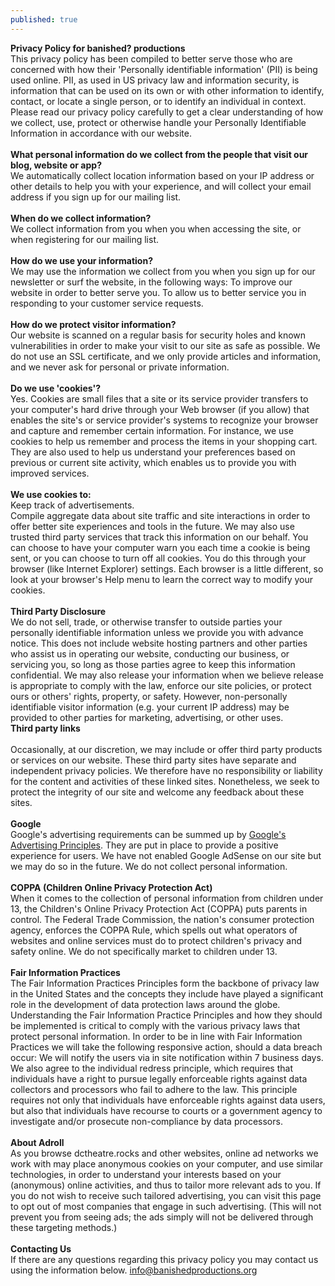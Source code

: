 ```yaml
---
published: true
---
```


**Privacy Policy for banished? productions**
<br />
This privacy policy has been compiled to better serve those who are concerned with how their 'Personally identifiable information' (PII) is being used online. PII, as used in US privacy law and information security, is information that can be used on its own or with other information to identify, contact, or locate a single person, or to identify an individual in context. Please read our privacy policy carefully to get a clear understanding of how we collect, use, protect or otherwise handle your Personally Identifiable Information in accordance with our website.
<br />
<br />
<strong>What personal information do we collect from the people that visit our blog, website or app?</strong><br />
We automatically collect location information based on your IP address or other details to help you with your experience, and will collect your email address if you sign up for our mailing list.<br />
<br />
<strong>When do we collect information?</strong>
<br />
We collect information from you when you when accessing the site, or when registering for our mailing list.<br />
<br />
<strong>How do we use your information?</strong>
<br />
We may use the information we collect from you when you sign up for our newsletter or surf the website, in the following ways:
To improve our website in order to better serve you.
To allow us to better service you in responding to your customer service requests.<br />
<br />
<strong>How do we protect visitor information?</strong>
<br />
Our website is scanned on a regular basis for security holes and known vulnerabilities in order to make your visit to our site as safe as possible.
We do not use an SSL certificate, and we only provide articles and information, and we never ask for personal or private information.<br />
<br />
<strong>Do we use 'cookies'?</strong>
<br />
Yes. Cookies are small files that a site or its service provider transfers to your computer's hard drive through your Web browser (if you allow) that enables the site's or service provider's systems to recognize your browser and capture and remember certain information. For instance, we use cookies to help us remember and process the items in your shopping cart. They are also used to help us understand your preferences based on previous or current site activity, which enables us to provide you with improved services.<br />
<br />
<strong>We use cookies to:</strong>
<br />
Keep track of advertisements.
<br />
Compile aggregate data about site traffic and site interactions in order to offer better site experiences and tools in the future. We may also use trusted third party services that track this information on our behalf.
You can choose to have your computer warn you each time a cookie is being sent, or you can choose to turn off all cookies. You do this through your browser (like Internet Explorer) settings. Each browser is a little different, so look at your browser's Help menu to learn the correct way to modify your cookies.
<br />
<br /><strong>Third Party Disclosure</strong><br />
We do not sell, trade, or otherwise transfer to outside parties your personally identifiable information unless we provide you with advance notice. This does not include website hosting partners and other parties who assist us in operating our website, conducting our business, or servicing you, so long as those parties agree to keep this information confidential. We may also release your information when we believe release is appropriate to comply with the law, enforce our site policies, or protect ours or others' rights, property, or safety.
However, non-personally identifiable visitor information (e.g. your current IP address) may be provided to other parties for marketing, advertising, or other uses.
<br />
<strong>Third party links</strong>
<br />
<br />
Occasionally, at our discretion, we may include or offer third party products or services on our website. These third party sites have separate and independent privacy policies. We therefore have no responsibility or liability for the content and activities of these linked sites. Nonetheless, we seek to protect the integrity of our site and welcome any feedback about these sites.<br />
<br />
<strong>Google</strong>
<br />
Google's advertising requirements can be summed up by <a href="https://support.google.com/adwordspolicy/answer/1316548?hl=en">Google's Advertising Principles</a>. They are put in place to provide a positive experience for users.
We have not enabled Google AdSense on our site but we may do so in the future.
We do not collect personal information.<br />
<br />
<strong>COPPA (Children Online Privacy Protection Act)</strong>
<br />
When it comes to the collection of personal information from children under 13, the Children's Online Privacy Protection Act (COPPA) puts parents in control. The Federal Trade Commission, the nation's consumer protection agency, enforces the COPPA Rule, which spells out what operators of websites and online services must do to protect children's privacy and safety online.
We do not specifically market to children under 13.<br />
<br />
<strong>Fair Information Practices</strong>
<br />
The Fair Information Practices Principles form the backbone of privacy law in the United States and the concepts they include have played a significant role in the development of data protection laws around the globe. Understanding the Fair Information Practice Principles and how they should be implemented is critical to comply with the various privacy laws that protect personal information.
In order to be in line with Fair Information Practices we will take the following responsive action, should a data breach occur:
We will notify the users via in site notification within 7 business days.
We also agree to the individual redress principle, which requires that individuals have a right to pursue legally enforceable rights against data collectors and processors who fail to adhere to the law. This principle requires not only that individuals have enforceable rights against data users, but also that individuals have recourse to courts or a government agency to investigate and/or prosecute non-compliance by data processors.<br />
<br />
<strong>About Adroll</strong>
<br />
As you browse dctheatre.rocks and other websites, online ad networks we work with may place anonymous cookies on your computer, and use similar technologies, in order to understand your interests based on your (anonymous) online activities, and thus to tailor more relevant ads to you. If you do not wish to receive such tailored advertising, you can visit this page to opt out of most companies that engage in such advertising. (This will not prevent you from seeing ads; the ads simply will not be delivered through these targeting methods.)<br />
<br />
<strong>Contacting Us</strong>
<br />
If there are any questions regarding this privacy policy you may contact us using the information below.
info@banishedproductions.org